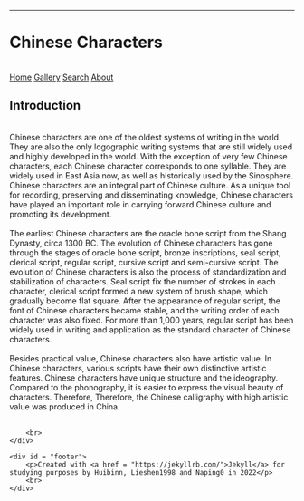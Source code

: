 ---
<head>
    <meta charset="utf-8">
    <title>Home</title>
    <link rel="stylesheet" href="/style2.css">


</head>

<h1>Chinese Characters</h1>
<br/>
<body>
        <div class = "container">
        <nav>
            <a href="/Home">Home</a>
            <a href="/Gallery">Gallery</a>
            <a href="/Search ">Search</a>
            <a href="/about">About</a>
        </nav>
    </div>
    <h2>Introduction</h2>
    <div class = "content"> 
        <p><br />
Chinese characters are one of the oldest systems of writing in the world. They are also the only logographic writing systems that are still widely used and highly developed in the world. With the exception of very few Chinese characters, each Chinese character corresponds to one syllable. They are widely used in East Asia now, as well as historically used by the Sinosphere. Chinese characters are an integral part of Chinese culture. As a unique tool for recording, preserving and disseminating knowledge, Chinese characters have played an important role in carrying forward Chinese culture and promoting its development.<br />
<br />
The earliest Chinese characters are the oracle bone script from the Shang Dynasty, circa 1300 BC. The evolution of Chinese characters has gone through the stages of oracle bone script, bronze inscriptions, seal script, clerical script, regular script, cursive script and semi-cursive script. The evolution of Chinese characters is also the process of standardization and stabilization of characters. Seal script fix the number of strokes in each character, clerical script formed a new system of brush shape, which gradually become flat square. After the appearance of regular script, the font of Chinese characters became stable, and the writing order of each character was also fixed. For more than 1,000 years, regular script has been widely used in writing and application as the standard character of Chinese characters.<br />
<br />
Besides practical value, Chinese characters also have artistic value. In Chinese characters, various scripts have their own distinctive artistic features. Chinese characters have unique structure and the ideography. Compared to the phonography, it is easier to express the visual beauty of characters. Therefore, Therefore, the Chinese calligraphy with high artistic value was produced in China.<br />
<br /></p>

        <br>
    </div>

    <div id = "footer">
        <p>Created with <a href = "https://jekyllrb.com/">Jekyll</a> for studying purposes by Huibinn, Lieshen1998 and Naping0 in 2022</p>
        <br>
    </div>
</body>

